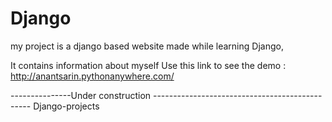 # Django

my project is a django based website made while learning Django, 

It contains information about myself
Use this link to see the demo :
http://anantsarin.pythonanywhere.com/ 

---------------Under construction -----------------------------------------------
Django-projects
